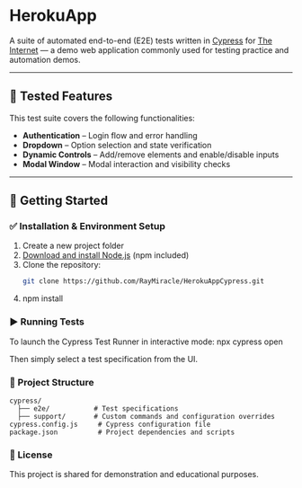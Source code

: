 # HerokuApp

A suite of automated end-to-end (E2E) tests written in [Cypress](https://www.cypress.io) for [The Internet](https://the-internet.herokuapp.com) — a demo web application commonly used for testing practice and automation demos.

---

## 🧪 Tested Features

This test suite covers the following functionalities:

- **Authentication** – Login flow and error handling
- **Dropdown** – Option selection and state verification
- **Dynamic Controls** – Add/remove elements and enable/disable inputs
- **Modal Window** – Modal interaction and visibility checks

---

## 🚀 Getting Started


### ✅ Installation & Environment Setup

1. Create a new project folder  
2. [Download and install Node.js](https://nodejs.org) (npm included)  
3. Clone the repository:  
   ```bash
   git clone https://github.com/RayMiracle/HerokuAppCypress.git
4. npm install


### ▶️ Running Tests

To launch the Cypress Test Runner in interactive mode:
npx cypress open

Then simply select a test specification from the UI.


### 📁 Project Structure

```text
cypress/
  ├── e2e/           # Test specifications
  ├── support/       # Custom commands and configuration overrides
cypress.config.js     # Cypress configuration file
package.json          # Project dependencies and scripts
```


### 📄 License

This project is shared for demonstration and educational purposes.